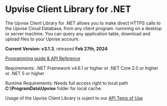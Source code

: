 # Upvise Client Library for .NET

The Upvise Client Library for .NET allows you to make direct HTTPS calls to the Upvise Cloud Database, from any client program. runnning on a desktop or server machine. You can query any application table, download and upload files to your Upvise account.

**Current Version: v3.1.3**, released **Feb 27th, 2024**

[Programming guide & API Reference](https://www.upvise.com/dev/guide/webservice.htm)

Requirements:
.NET Framework v4.6.1 or higher
or .NET Core 2.0 or higher
or .NET 5 or higher

Runtime Requirements:
Needs full access right to local path **C:\ProgramData\Upvise** folder for local cache.

Usage of the Upvise Client Library is suject to our [API Tems of Use](https://www.upvise.com/legal/apitermsofuse.htm)
